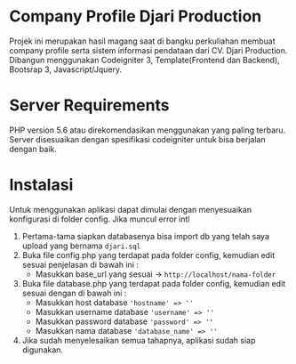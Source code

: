 # Company Profile Djari Production

Projek ini merupakan hasil magang saat di bangku perkuliahan membuat company profile serta sistem informasi pendataan dari CV. Djari Production. Dibangun menggunakan Codeigniter 3, Template(Frontend dan Backend), Bootsrap 3, Javascript/Jquery.


# Server Requirements

PHP version 5.6 atau direkomendasikan menggunakan yang paling terbaru. Server disesuaikan dengan spesifikasi codeigniter untuk bisa berjalan dengan baik.

# Instalasi
Untuk menggunakan aplikasi dapat dimulai dengan menyesuaikan konfigurasi di folder config. Jika muncul error intl 

1. Pertama-tama siapkan databasenya bisa import db yang telah saya upload yang bernama ```djari.sql```
2. Buka file config.php yang terdapat pada folder config, kemudian edit sesuai penjelasan di bawah ini :
	* Masukkan base_url yang sesuai -> ```http://localhost/nama-folder``` 
3. Buka file database.php yang terdapat pada folder config, kemudian edit sesuai dengan di bawah ini :
	* Masukkan host database ```'hostname' => ''```
	* Masukkan username database ```'username' => ''```
	* Masukkan password database ```'password' => ''``` 
	* Masukkan nama database ```'database_name' => ''``` 
4. Jika sudah menyelesaikan semua tahapnya, aplikasi sudah siap digunakan.

	
